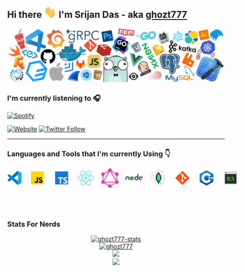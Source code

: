 ## Hi there <img src="./icons/Hi.gif" width="29px"> I'm Srijan Das - aka [ghozt777][website]

<img src="./github-background.png" alt="background" />

### I'm currently listening to 🎧

[![Spotify](https://github-spotify-1bs3qe7jk-ghozt777.vercel.app/api/spotify)](https://open.spotify.com/user/ghozt777)

[![Website](https://img.shields.io/website?down_message=offline&label=ghozt&up_color=%238B5CF6&up_message=online&url=https%3A%2F%2Fghozt.netlify.app%2F)](https://ghozt.netlify.app/)
[![Twitter Follow](https://img.shields.io/twitter/url?label=ghozt&logoColor=%231F2937&style=social&url=https%3A%2F%2Ftwitter.com%2Fghozt60510632)](https://twitter.com/ghozt60510632)

<hr>

### Languages and Tools that I'm currently Using 👇

<div style = "display : flex ; height : 40px ; width : 100% ; gap : 1rem ; margin: 20px 0px ; align-items:center ;" >
<img align="left" alt="Visual Studio Code" height="34px" src="./icons/vscode.png" />

<img align="left" alt="JavaScript" width="40px" src="./icons/js.png" />
<img align="left" alt="TypeScript" width="40px" src="./icons/ts.png" />
<img align="left" alt="React" width="40px" src="./icons/react.svg" />
<img align="left" alt="GraphQL" width="40px" src="./icons/graphql.svg" />
<img align="left" alt="Node.js" width="40px" src="./icons/node.svg" />
<img align="left" alt="MongoDB" width="40px" src="./icons/mongo.png" />
<img align="left" alt="Git" width="40px" src="./icons/git.svg" />
<img align="left" alt="c++" width="40px" src="./icons/cpp.svg" />
<img align="left" alt="Terminal" width="40px" src="./icons/cli.png" />
</div>

<br>
<br>

### Stats For Nerds


<p align="center" >
    <a href="https://github.com/arp99">
          <img src="https://github-readme-stats.vercel.app/api?username=ghozt777&show_icons=true&theme=chartreuse-dark" alt="ghozt777-stats"/>
        <br>
  <img style = "width : 60%" src="https://github-readme-streak-stats.herokuapp.com/?user=ghozt777&theme=chartreuse-dark" alt="ghozt777" />
        <br>
        <img height="150px" src="https://github-readme-stats-eight-theta.vercel.app/api/top-langs/?username=ghozt777&hide=html&layout=compact&langs_count=8&theme=chartreuse-dark"/>
        <br>
        <img height="200px" src="https://github-profile-summary-cards.vercel.app/api/cards/profile-details?username=ghozt777&theme=monokai" />
    </a>
</p>

[website]: https://ghozt.netlify.app/
[twitter]: https://twitter.com/ghozt60510632
[instagram]: https://www.instagram.com/dontsleeponcustard/
[linkedin]: https://www.linkedin.com/in/srijandas7/

